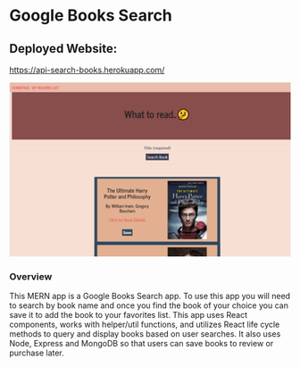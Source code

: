 # Google Books Search  

## Deployed Website: 

https://api-search-books.herokuapp.com/ 



![app screenshot](./client/public/MERN-Google-book-search-pic.png)


### Overview

This MERN app is a Google Books Search app. To use this app you will need to search by book name and once you find the book of your choice you can save it to add the book to your favorites list. This app uses React components, works with helper/util functions, and utilizes React life cycle methods to query and display books based on user searches. It also uses Node, Express and MongoDB so that users can save books to review or purchase later.








